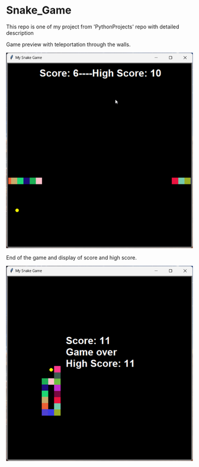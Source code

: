 # Snake_Game
This repo is one of my project from 'PythonProjects' repo with detailed description 

Game preview with teleportation through the walls.

![Sample Image](python_bPWwuka0AZ.png)

End of the game and display of score and high score.

![Sample Image](python_YNqQrnvHzU.png)
